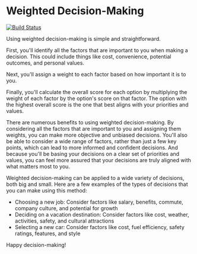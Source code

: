 # Weighted Decision-Making
[![Build Status][github-actions-status]][github-actions-url]

Using weighted decision-making is simple and straightforward. 

First, you'll identify all the factors that are important to you when making a decision. 
This could include things like cost, convenience, potential outcomes, and personal values. 

Next, you'll assign a weight to each factor based on how important it is to you. 

Finally, you'll calculate the overall score for each option by multiplying the weight of each factor by the option's score on that factor. 
The option with the highest overall score is the one that best aligns with your priorities and values.

There are numerous benefits to using weighted decision-making. 
By considering all the factors that are important to you and assigning them weights, 
you can make more objective and unbiased decisions. You'll also be able to consider a wide range of factors, 
rather than just a few key points, which can lead to more informed and confident decisions. 
And because you'll be basing your decisions on a clear set of priorities and values, you can feel more assured that 
your decisions are truly aligned with what matters most to you.

Weighted decision-making can be applied to a wide variety of decisions, both big and small. 
Here are a few examples of the types of decisions that you can make using this method:
* Choosing a new job: Consider factors like salary, benefits, commute, company culture, and potential for growth
* Deciding on a vacation destination: Consider factors like cost, weather, activities, safety, and cultural attractions
* Selecting a new car: Consider factors like cost, fuel efficiency, safety ratings, features, and style

Happy decision-making!


[github-actions-status]: https://img.shields.io/github/actions/workflow/status/vphilipnyc/weighted-decision-matrix/gradle.yml
[github-actions-url]: https://github.com/vphilipnyc/weighted-decision-matrix/actions
[github-code-size-url]: https://img.shields.io/github/languages/code-size/vphilipnyc/weighted-decision-matrix

